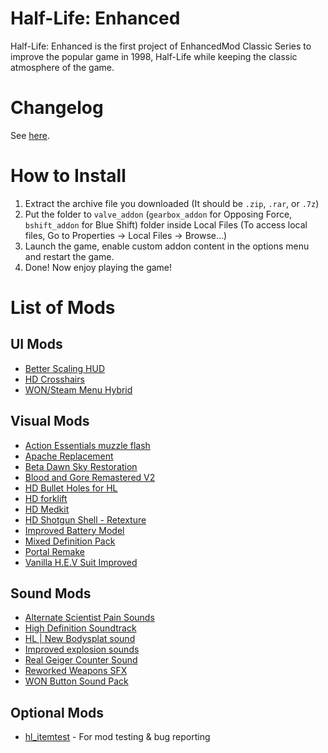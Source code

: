 # Half-Life: Enhanced
Half-Life: Enhanced is the first project of EnhancedMod Classic Series to improve the popular game in 1998, Half-Life while keeping the classic atmosphere of the game.

# Changelog
See [here](https://github.com/MysticMoonlight/EnhancedModClassic/blob/main/hle/CHANGELOG.md).

# How to Install
1. Extract the archive file you downloaded (It should be `.zip`, `.rar`, or `.7z`)
2. Put the folder to `valve_addon` (`gearbox_addon` for Opposing Force, `bshift_addon` for Blue Shift) folder inside Local Files (To access local files, Go to Properties -> Local Files -> Browse...)
3. Launch the game, enable custom addon content in the options menu and restart the game.
4. Done! Now enjoy playing the game!

# List of Mods
## UI Mods
* [Better Scaling HUD](https://gamebanana.com/mods/24741)
* [HD Crosshairs](https://gamebanana.com/mods/24528)
* [WON/Steam Menu Hybrid](https://gamebanana.com/mods/24581)

## Visual Mods
* [Action Essentials muzzle flash](https://gamebanana.com/mods/11514)
* [Apache Replacement](https://gamebanana.com/mods/180878)
* [Beta Dawn Sky Restoration](https://gamebanana.com/mods/318792)
* [Blood and Gore Remastered V2](https://gamebanana.com/mods/180045)
* [HD Bullet Holes for HL](https://gamebanana.com/mods/11555)
* [HD forklift](https://gamebanana.com/mods/180875)
* [HD Medkit](https://gamebanana.com/mods/180897)
* [HD Shotgun Shell - Retexture](https://gamebanana.com/mods/181027)
* [Improved Battery Model](https://gamebanana.com/mods/180888)
* [Mixed Definition Pack](https://gamebanana.com/mods/179859)
* [Portal Remake](https://gamebanana.com/mods/11486)
* [Vanilla H.E.V Suit Improved](https://gamebanana.com/mods/180843)

## Sound Mods
* [Alternate Scientist Pain Sounds](https://gamebanana.com/sounds/28684)
* [High Definition Soundtrack](https://gamebanana.com/sounds/44058)
* [HL | New Bodysplat sound](https://gamebanana.com/sounds/27453)
* [Improved explosion sounds](https://gamebanana.com/sounds/35301)
* [Real Geiger Counter Sound](https://gamebanana.com/sounds/30115)
* [Reworked Weapons SFX](https://gamebanana.com/sounds/46896)
* [WON Button Sound Pack](https://gamebanana.com/sounds/44214)

## Optional Mods
* [hl_itemtest](https://gamebanana.com/mods/343477) - For mod testing & bug reporting